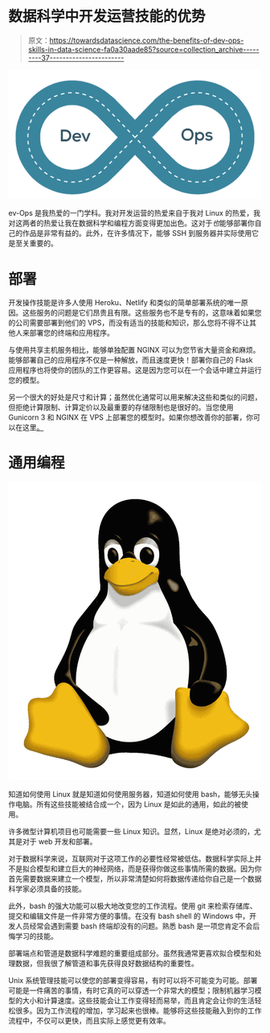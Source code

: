 # 数据科学中开发运营技能的优势

> 原文：<https://towardsdatascience.com/the-benefits-of-dev-ops-skills-in-data-science-fa0a30aade85?source=collection_archive---------37----------------------->

![](img/27bdb1b81123fb110e7c4c5cd6d58c95.png)

ev-Ops 是我热爱的一门学科。我对开发运营的热爱来自于我对 Linux 的热爱，我对这两者的热爱让我在数据科学和编程方面变得更加出色。这对于*也*能够部署你自己的作品是非常有益的。此外，在许多情况下，能够 SSH 到服务器并实际使用它是至关重要的。

# 部署

开发操作技能是许多人使用 Heroku、Netlify 和类似的简单部署系统的唯一原因。这些服务的问题是它们昂贵且有限。这些服务也不是专有的，这意味着如果您的公司需要部署到他们的 VPS，而没有适当的技能和知识，那么您将不得不让其他人来部署您的终端和应用程序。

与使用共享主机服务相比，能够单独配置 NGINX 可以为您节省大量资金和麻烦。能够部署自己的应用程序不仅是一种解放，而且速度更快！部署你自己的 Flask 应用程序也将使你的团队的工作更容易。这是因为您可以在一个会话中建立并运行您的模型。

另一个很大的好处是尺寸和计算；虽然优化通常可以用来解决这些和类似的问题，但拒绝计算限制、计算定价以及最重要的存储限制也是很好的。当您使用 Gunicorn 3 和 NGINX 在 VPS 上部署您的模型时。如果你想改善你的部署，你可以在这里[。](/deploying-flask-with-gunicorn-3-9eaacd0f6eea)

# 通用编程

![](img/f0de2b0d0b4e7aa00dd9aee21bd32130.png)

知道如何使用 Linux 就是知道如何使用服务器，知道如何使用 bash，能够无头操作电脑。所有这些技能被结合成一个，因为 Linux 是如此的通用，如此的被使用。

许多微型计算机项目也可能需要一些 Linux 知识。显然，Linux 是绝对必须的，尤其是对于 web 开发和部署。

对于数据科学来说，互联网对于这项工作的必要性经常被低估。数据科学实际上并不是拟合模型和建立巨大的神经网络，而是获得你做这些事情所需的数据。因为你首先需要数据来建立一个模型，所以非常清楚如何将数据传递给你自己是一个数据科学家必须具备的技能。

此外，bash 的强大功能可以极大地改变您的工作流程。使用 git 来检索存储库、提交和编辑文件是一件非常方便的事情。在没有 bash shell 的 Windows 中，开发人员经常会遇到需要 bash 终端却没有的问题。熟悉 bash 是一项您肯定不会后悔学习的技能。

部署端点和管道是数据科学难题的重要组成部分。虽然我通常更喜欢拟合模型和处理数据，但我很了解管道和事先获得良好数据结构的重要性。

Unix 系统管理技能可以使您的部署变得容易，有时可以将不可能变为可能。部署可能是一件痛苦的事情，有时它真的可以穿透一个非常大的模型；限制机器学习模型的大小和计算速度。这些技能会让工作变得轻而易举，而且肯定会让你的生活轻松很多。因为工作流程的增加，学习起来也很棒。能够将这些技能融入到你的工作流程中，不仅可以更快，而且实际上感觉更有效率。